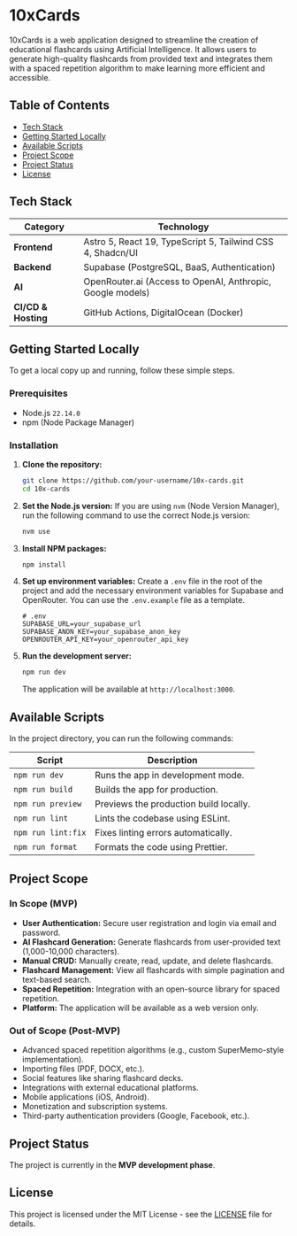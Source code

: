 # 10xCards

10xCards is a web application designed to streamline the creation of educational flashcards using Artificial Intelligence. It allows users to generate high-quality flashcards from provided text and integrates them with a spaced repetition algorithm to make learning more efficient and accessible.

## Table of Contents

- [Tech Stack](#tech-stack)
- [Getting Started Locally](#getting-started-locally)
- [Available Scripts](#available-scripts)
- [Project Scope](#project-scope)
- [Project Status](#project-status)
- [License](#license)

## Tech Stack

| Category      | Technology                                                              |
|---------------|-------------------------------------------------------------------------|
| **Frontend**  | Astro 5, React 19, TypeScript 5, Tailwind CSS 4, Shadcn/UI              |
| **Backend**   | Supabase (PostgreSQL, BaaS, Authentication)                             |
| **AI**        | OpenRouter.ai (Access to OpenAI, Anthropic, Google models)              |
| **CI/CD & Hosting** | GitHub Actions, DigitalOcean (Docker)                               |

## Getting Started Locally

To get a local copy up and running, follow these simple steps.

### Prerequisites

- Node.js `22.14.0`
- npm (Node Package Manager)

### Installation

1.  **Clone the repository:**
    ```sh
    git clone https://github.com/your-username/10x-cards.git
    cd 10x-cards
    ```

2.  **Set the Node.js version:**
    If you are using `nvm` (Node Version Manager), run the following command to use the correct Node.js version:
    ```sh
    nvm use
    ```

3.  **Install NPM packages:**
    ```sh
    npm install
    ```

4.  **Set up environment variables:**
    Create a `.env` file in the root of the project and add the necessary environment variables for Supabase and OpenRouter. You can use the `.env.example` file as a template.
    ```env
    # .env
    SUPABASE_URL=your_supabase_url
    SUPABASE_ANON_KEY=your_supabase_anon_key
    OPENROUTER_API_KEY=your_openrouter_api_key
    ```

5.  **Run the development server:**
    ```sh
    npm run dev
    ```
    The application will be available at `http://localhost:3000`.

## Available Scripts

In the project directory, you can run the following commands:

| Script       | Description                                  |
|--------------|----------------------------------------------|
| `npm run dev`    | Runs the app in development mode.            |
| `npm run build`  | Builds the app for production.               |
| `npm run preview`| Previews the production build locally.       |
| `npm run lint`   | Lints the codebase using ESLint.             |
| `npm run lint:fix`| Fixes linting errors automatically.          |
| `npm run format` | Formats the code using Prettier.             |

## Project Scope

### In Scope (MVP)

-   **User Authentication:** Secure user registration and login via email and password.
-   **AI Flashcard Generation:** Generate flashcards from user-provided text (1,000-10,000 characters).
-   **Manual CRUD:** Manually create, read, update, and delete flashcards.
-   **Flashcard Management:** View all flashcards with simple pagination and text-based search.
-   **Spaced Repetition:** Integration with an open-source library for spaced repetition.
-   **Platform:** The application will be available as a web version only.

### Out of Scope (Post-MVP)

-   Advanced spaced repetition algorithms (e.g., custom SuperMemo-style implementation).
-   Importing files (PDF, DOCX, etc.).
-   Social features like sharing flashcard decks.
-   Integrations with external educational platforms.
-   Mobile applications (iOS, Android).
-   Monetization and subscription systems.
-   Third-party authentication providers (Google, Facebook, etc.).

## Project Status

The project is currently in the **MVP development phase**.

## License

This project is licensed under the MIT License - see the [LICENSE](LICENSE) file for details.
